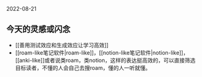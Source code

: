 2022-08-21
## 今天的灵感或闪念
- [[善用测试效应和生成效应让学习高效]]
- [[roam-like笔记软件|roam-like]]，[[notion-like笔记软件|notion-like]]，[[anki-like]]或者说类roam，类notion，这样的表达挺高效的，可以直接筛选目标读者，不懂的人会自己去搜roam，懂的人一听就懂。